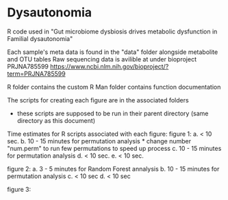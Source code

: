 # Dysautonomia
R code used in "Gut microbiome dysbiosis drives metabolic dysfunction in Familial dysautonomia"

Each sample's meta data is found in the "data" folder alongside metabolite and OTU tables
Raw sequencing data is avilible at under bioproject PRJNA785599 https://www.ncbi.nlm.nih.gov/bioproject/?term=PRJNA785599

R folder contains the custom R
Man folder contains function documentation 

The scripts for creating each figure are in the associated folders
 - these scripts are supposed to be run in their parent directory (same directory as this document)


Time estimates for R scripts associated with each figure:
 figure 1:
  a. < 10 sec.
  b. 10 - 15 minutes for permutation analysis * change number "num.perm" to run few permutations to speed up process
  c. 10 - 15 minutes for permutation analysis 
  d. < 10 sec.
  e. < 10 sec.
  
 figure 2: 
  a. 3 - 5 minutes for Random Forest annalysis 
  b. 10 - 15 minutes for permutation analysis
  c. < 10 sec
  d. < 10 sec
  
 figure 3: 
 
